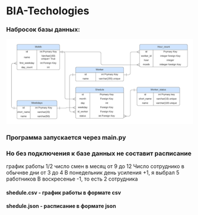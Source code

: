 # BIA-Techologies

### Набросок базы данных:
![database](static/base.png)
### Программа запускается через main.py
### Но без подключения к базе данных не составит расписание
график работы 1/2
число смен в месяц от 9 до 12
Число сотруднико в обычнве дни от 3 до 4
В понедельник день усиления +1, я выбрал 5 работников
В воскресенье -1, то есть 2 сотрудника
#### shedule.csv - график работы в формате csv
#### shedule.json - расписание в формате json
